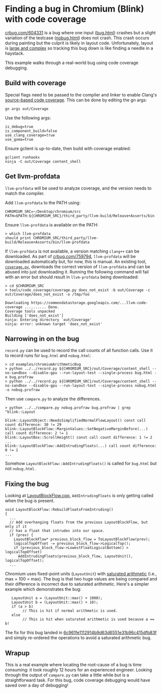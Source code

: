 Finding a bug in Chromium (Blink) with code coverage
=========

[crbug.com/604331](https://crbug.com/604331) is a bug where one input ([bug.html](bug.html)) crashes but a slight variation of the testcase ([nobug.html](nobug.html)) does not crash. This crash occurs during painting but the culprit is likely in layout code. Unfortunately, layout is [large and complex](https://cs.chromium.org/chromium/src/third_party/WebKit/Source/core/layout/) so tracking this bug down is like finding a needle in a haystack.

This example walks through a real-world bug using code coverage debugging.

## Build with coverage
Special flags need to be passed to the compiler and linker to enable Clang's [source-based code coverage](https://clang.llvm.org/docs/SourceBasedCodeCoverage.html). This can be done by editing the gn args:

```
gn args out/Coverage
```

Use the following args:
```
is_debug=true
is_component_build=false
use_clang_coverage=true
use_goma=true
```

Ensure gclient is up-to-date, then build with coverage enabled:
```
gclient runhooks
ninja -C out/Coverage content_shell
```

## Get llvm-profdata
`llvm-profdata` will be used to analyze coverage, and the version needs to match the compiler.

Add `llvm-profdata` to the PATH using:
```
CHROMIUM_SRC=~/Desktop/chromium/src
PATH=$PATH:${CHROMIUM_SRC}/third_party/llvm-build/Release+Asserts/bin
```

Ensure `llvm-profdata` is available on the PATH:
```
> which llvm-profdata
should print CHROMIUM_SRC/third_party/llvm-build/Release+Asserts/bin/llvm-profdata
```

If `llvm-profdata` is not available, a version matching `clang++` can be downloaded. As part of [crbug.com/759794](https://crbug.com/759794), `llvm-profdata` will be downloaded automatically but, for now, this is manual.
An existing tool, [`coverage.py`](https://cs.chromium.org/chromium/src/tools/code_coverage/coverage.py), downloads the correct version of `llvm-profdata` and can be abused into just downloading it. Running the following command will fail with an error but should result in `llvm-profdata` being downloaded:
```
> cd $CHROMIUM_SRC
> tools/code_coverage/coverage.py does_not_exist -b out/Coverage -c out/Coverage/does_not_exist -o /tmp/foo

Downloading https://commondatastorage.googleapis.com/...llvm-code-coverage .......... Done.
Coverage tools unpacked
Building ['does_not_exist']
ninja: Entering directory `out/Coverage'
ninja: error: unknown target 'does_not_exist'
```

## Narrowing in on the bug
`record.py` can be used to record the call counts of all function calls. Use it to record runs for `bug.html` and `nobug.html`:
```
> cd examples/chromiumArithmeticBug
> python ../../record.py ${CHROMIUM_SRC}/out/Coverage/content_shell --no-sandbox --disable-gpu --run-layout-test --single-process bug.html -o bug.profraw
> python ../../record.py ${CHROMIUM_SRC}/out/Coverage/content_shell --no-sandbox --disable-gpu --run-layout-test --single-process nobug.html -o nobug.profraw
```

Then use `compare.py` to analyze the differences.
```
> python ../../compare.py nobug.profraw bug.profraw | grep ^blink::Layout

blink::LayoutObject::NeedsSimplifiedNormalFlowLayout() const call count difference: 30 != 29
blink::LayoutBlockFlow::MarginValues::SetNegativeMarginBefore(...) call count difference: 2 != 1
blink::LayoutBox::ScrollHeight() const call count difference: 1 != 2
...
blink::LayoutBlockFlow::AddIntrudingFloats(...) call count difference: 0 != 1
...
```

Somehow `LayoutBlockFlow::AddIntrudingFloats()` is called for `bug.html` but not `nobug.html`.

## Fixing the bug
Looking at [LayoutBlockFlow.cpp](https://cs.chromium.org/chromium/src/third_party/WebKit/Source/core/layout/LayoutBlockFlow.cpp), `AddIntrudingFloats` is only getting called when the bug is present.

```
void LayoutBlockFlow::RebuildFloatsFromIntruding()
{
  ...
  // Add overhanging floats from the previous LayoutBlockFlow, but only if it
  // has a float that intrudes into our space.
  if (prev) {
    LayoutBlockFlow* previous_block_flow = ToLayoutBlockFlow(prev);
    logicalTopOffset -= previous_block_flow->LogicalTop();
    if (previous_block_flow->LowestFloatLogicalBottom() > logicalTopOffset)
      AddIntrudingFloats(previous_block_flow, LayoutUnit(), logicalTopOffset);
  ...
```

Chromium uses fixed-point units (`LayoutUnit`) with [saturated arithmetic](https://en.wikipedia.org/wiki/Saturation_arithmetic) (i.e., max + 100 = max). The bug is that two huge values are being compared and their difference is incorrect due to saturated arithmetic. Here's a simpler example which demonstrates the bug:
```
   LayoutUnit a = (LayoutUnit::max() + 1000);
   LayoutUnit b = (LayoutUnit::max() + 10);
   if (a > b)
        // This is hit if normal arithmetic is used.
   else
        // This is hit when saturated arithmetic is used because a == b!
```

The fix for this bug landed in [6c961fe1112914b9d63d6551e31b96c415dfb83f](https://crrev.com/6c961fe1112914b9d63d6551e31b96c415dfb83f) and simply re-ordered the operations to avoid a saturated arithmetic bug.

## Wrapup
This is a real example where locating the root-cause of a bug is time consuming: it took roughly 12 hours for an experienced engineer. Looking through the output of `compare.py` can take a little while but is a straightforward task. For this bug, code coverage debugging would have saved over a day of debugging!
